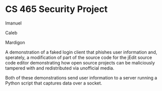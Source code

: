 # CS 465 Security Project

Imanuel

Caleb

Mardigon


A demonstration of a faked login client that phishes user information and, sperately, a modification of part of the source code for the jEdit source code editor demonstrating how open source projects can be maliciously tampered with and redistributed via unofficial media.

Both of these demonstrations send user information to a server running a Python script that captures data over a socket.
